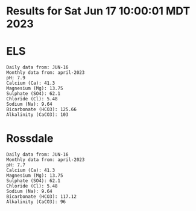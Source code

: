 # Results for Sat Jun 17 10:00:01 MDT 2023
# ELS
```
Daily data from: JUN-16
Monthly data from: april-2023
pH: 7.9
Calcium (Ca): 41.3
Magnesium (Mg): 13.75
Sulphate (SO4): 62.1
Chloride (Cl): 5.48
Sodium (Na): 9.64
Bicarbonate (HCO3): 125.66
Alkalinity (CaCO3): 103
```
# Rossdale
```
Daily data from: JUN-16
Monthly data from: april-2023
pH: 7.7
Calcium (Ca): 41.3
Magnesium (Mg): 13.75
Sulphate (SO4): 62.1
Chloride (Cl): 5.48
Sodium (Na): 9.64
Bicarbonate (HCO3): 117.12
Alkalinity (CaCO3): 96
```
